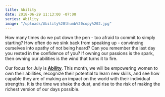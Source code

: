 ```yaml
---
title: Ability
date: 2018-06-29 11:13:00 -07:00
series: Ability
image: "/uploads/Ability%20thumb%20copy%202.jpg"
---
```


How many times do we put down the pen - too afraid to commit to simply starting? How often do we sink back from speaking up - convincing ourselves into apathy of not being heard? Can you remember the last day you rested in the confidence of you?
If owning our passions is the spark, then owning our abilities is the wind that turns it to fire.

Our focus for July is **[Ability](https://yellowco.co/blog/2018/07/02/you-are-enough-poem-recognize-ability/)**. This month, we will be empowering women to own their abilities, recognize their potential to learn new skills, and see how capable they are of making an impact on the world with their individual strengths. It is the time we shake the dust, and rise to the risk of making the richest version of our days possible. 